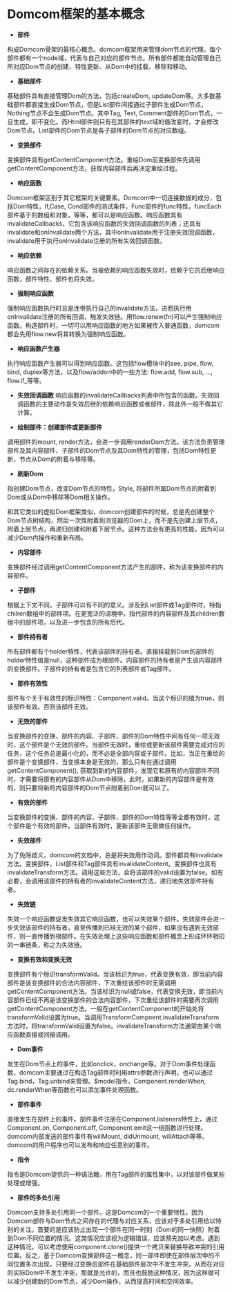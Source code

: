 # Domcom框架的基本概念

* **部件**

构成Domcom骨架的最核心概念。domcom框架用来管理dom节点的代理。每个部件都有一个node域，代表与自己对应的部件节点。所有部件都能自动管理自己所对应Dom节点的创建、特性更新、从Dom中的挂载、移除和移动。

* **基础部件**

基础部件具有直接管理Dom的方法，包括createDom, updateDom等。大多数基础部件都直接生成Dom节点，但是List部件间接通过子部件生成Dom节点，Nothing节点不会生成Dom节点。其中Tag, Text, Comment部件的Dom节点，一旦生成，即不变化。而Html部件则只有在其部件的text域的值改变时，才会修改Dom节点。List部件的Dom节点是各子部件的Dom节点的对应数组。

* **变换部件**

变换部件具有getContentComponent方法。重绘Dom前变换部件先调用getContentComponent方法，获取内容部件后再决定重绘过程。

* **响应函数**

Domcom框架区别于其它框架的关键要素。Domcom中一切连接数据的成分，包括Dom特性，If,Case, Cond部件的测试条件，Func部件的func特性，funcEach部件基于的数组和对象，等等，都可以是响应函数。响应函数具有invalidateCallbacks，它包含该响应函数的失效回调函数的列表；还具有invalidate和onInvalidate两个方法，其中onInvalidate用于注册失效回调函数，invalidate用于执行onInvalidate注册的所有失效回调函数。

* **响应依赖**

响应函数之间存在的依赖关系。当被依赖的响应函数失效时，依赖于它的后继响应函数，部件特性、部件也将失效。

* **强制响应函数**

强制响应函数执行时总是连带执行自己的invalidate方法，进而执行用onInvalidate注册的所有回调，触发失效链。用flow.renew(fn)可以产生强制响应函数。构造部件时，一切可以用响应函数的地方如果被传入普通函数，domcom都会先用flow.new将其转换为强制响应函数。

* **响应函数产生器**

执行响应函数产生器可以得到响应函数。这包括flow模块中的see, pipe, flow, bind, duplex等方法，以及flow/addon中的一些方法: flow.add, flow.sub, ..., flow.if_等等。

* **失效回调函数**
响应函数的invalidateCallbacks列表中所包含的函数。失效回调函数的主要动作是失效后继的依赖响应函数或者部件，除此外一般不做其它计算。

* **绘制部件：创建部件或更新部件**

调用部件的mount, render方法，会进一步调用renderDom方法。该方法负责管理部件及其内容部件、子部件的Dom节点及其Dom特性的管理，包括Dom特性更新，节点从Dom的附着与移除等。

* **刷新Dom**

指创建Dom节点，改变Dom节点的特性，Style, 将部件所属Dom节点的附着到Dom或从Dom中移除等Dom相关操作。

和其它类似的虚拟Dom框架类似，domcom创建部件的时候，总是先创建整个Dom节点树结构，然后一次性附着到浏览器的Dom上，而不是先创建上层节点，附着上层节点，再递归创建和附着下层节点。这种方法会有更高的性能，因为可以减少Dom内操作和重新布局。

* **内容部件**

变换部件经过调用getContentComponent方法产生的部件，称为该变换部件的内容部件。

* **子部件**

根据上下文不同，子部件可以有不同的意义。涉及到List部件或Tag部件时，特指chilren数组中的部件项。在更宽泛的语境中，指代部件的内容部件及其children数组中的部件项，以及进一步包含的所有后代。

* **部件持有者**

所有部件都有个holder特性，代表该部件的持有者。直接挂载到Dom的部件的holder特性值是null，这种部件成为根部件。内容部件的持有者是产生该内容部件的变换部件。子部件的持有者是包含它的列表部件或Tag部件。

* **部件有效性**

部件有个关于有效性的标识特性：Component.valid。当这个标识的值为true，则该部件有效。否则该部件无效。

* **无效的部件**

当变换部件的变换、部件的内容、子部件、部件的Dom特性中间有任何一项无效时，这个部件是个无效的部件。当部件无效时，重绘或更新该部件需要完成对应的任务，这个任务总是最小化的，而不必是全部内容或子部件。比如，当正在重绘的部件是个变换部件，当变换本身是无效的，那么只有在通过调用getContentComponent(), 获取到新的内容部件，发现它和原有的内容部件不同时，才需要将原有的内容部件从Dom中移除，此时，如果新的内容部件是有效的，则只要将新的内容部件的Dom节点附着到Dom就可以了。

* **有效的部件**

当变换部件的变换、部件的内容、子部件、部件的Dom特性等等全都有效时，这个部件是个有效的部件。当部件有效时，更新该部件无需做任何操作。

* **失效部件**

为了免除歧义，domcom的文档中，总是将失效用作动词。部件都具有invalidate方法。变换部件，List部件和Tag部件具有invalidateContent。变换部件也具有invalidateTransform方法。调用这些方法，会将该部件的valid设置为false。如有必要，会调用该部件的持有者的invalidateContent方法，递归地失效部件持有者。

* **失效链**

失效一个响应函数促发失效其它响应函数，也可以失效某个部件。失效部件会进一步失效该部件的持有者，直至传播到已经无效的某个部件，如果没有遇到无效部件，则一直传播到根部件。在失效处理上这些响应函数和部件概念上形成环环相扣的一串链条，称之为失效链。

* **变换有效和变换无效**

变换部件有个标识transformValid。当该标识为true，代表变换有效，即当前内容部件是该变换部件的合法内容部件，下次重绘该部件时无需调用getContentComponent方法。当该标识为null或false，代表变换无效，即当前内容部件已经不再是该变换部件的合法内容部件，下次重绘该部件时需要再次调用getContentComponent方法。一般在getContentComponent的开始处将transformValid设置为true。当调用TransformCompnent.invalidateTransform方法时，将transformValid设置为false。invalidateTransform方法通常由某个响应函数直接或间接调用。

* **Dom事件**

发生在Dom节点上的事件，比如onclick，onchange等。对于Dom事件处理函数，domcom主要通过在构造Tag部件时利用attrs参数进行声明，也可以通过Tag.bind，Tag.unbind来管理。$model指令，Component.renderWhen, dc.renderWhen等函数也可以添加事件处理函数。

* **部件事件**

直接发生在部件上的事件。部件事件注册在Component.listeners特性上，通过Component.on, Component.off, Component.emit这一组函数进行处理。domcom内部发送的部件事件有willMount, didUnmount, willAttach等等。domcom的用户程序也可以发布和响应任意别的事件。

* **指令**

指令是Domcom提供的一种语法糖，用在Tag部件的属性集中，以对该部件做某些处理或增强。

* **部件的多处引用**

Domcom支持多处引用同一个部件。这是Domcom的一个重要特性。因为Domcom部件与Dom节点之间存在的代理与对应关系，应该对于多处引用给以特别的关注。首要的是应该防止出现一个部件在同一时刻（Dom的同一快照）附着到Dom不同位置的情况。这类情况应该视为逻辑错误，应该预先加以考虑。遇到这种情况，可以考虑使用component.clone()提供一个拷贝来替换导致冲突的引用位置。反之，基于Domcom变换部件这一概念，同一部件即使在部件层次中的不同位置多次出现，只要经过变换后部件在基础部件层次中不发生冲突，从而在对应的实际Dom中不发生冲突，那就是允许的，而且也鼓励这种情况，因为这样做可以减少创建新的Dom节点，减少Dom操作，从而提高时间和空间效率。